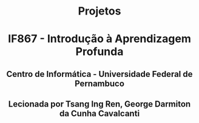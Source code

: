 <h1 style=" text-align: center;">Projetos</h1>
<h1 style=" text-align: center;">IF867 - Introdução à Aprendizagem Profunda</h1>
<h2 style=" text-align: center;">Centro de Informática - Universidade Federal de Pernambuco</h2>
<h2 style=" text-align: center;">Lecionada por Tsang Ing Ren, George Darmiton da Cunha Cavalcanti</h2>
